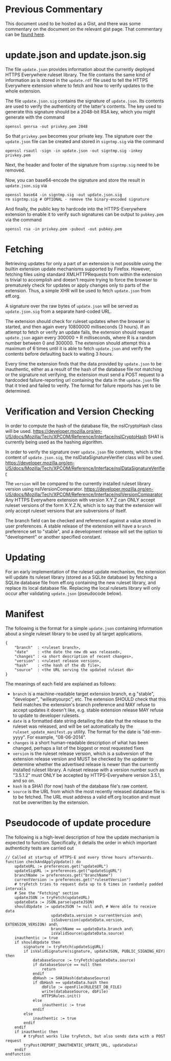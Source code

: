 Previous Commentary
===================

This document used to be hosted as a Gist, and there was some commentary on the document
on the relevant gist page.  That commentary can be [found here](https://gist.github.com/redwire/2e1d8377ea58e43edb40).

update.json and update.json.sig
===============================

The file `update.json` provides information about the currently deployed HTTPS Everywhere
ruleset library.  The file contains the same kind of information as is stored in the
`update.rdf` file used to tell the HTTPS Everywhere extension where to fetch and how to
verify updates to the whole extension.

The file `update.json.sig` contains the signature of `update.json`.  Its contents are used
to verify the authenticity of the latter's contents.
The key used to generate this signature should be a 2048-bit RSA key, which you might
generate with the command

    openssl genrsa -out privkey.pem 2048
    
So that `privkey.pem` becomes your private key. The signature over the `update.json`
file can be created and stored in `signtmp.sig` via the command

    openssl rsautl -sign -in update.json -out signtmp.sig -inkey privkey.pem

Next, the header and footer of the signature from `signtmp.sig` need to be removed.

Now, you can base64-encode the signature and store the result in `update.json.sig` via

    openssl base64 -in signtmp.sig -out update.json.sig
    rm signtmp.sig # OPTIONAL - remove the binary-encoded signature
    
And finally, the public key to hardcode into the HTTPS-Everywhere extension to enable it
to verify such signatures can be output to `pubkey.pem` via the command

    openssl rsa -in privkey.pem -pubout -out pubkey.pem

Fetching
========

Retrieving updates for only a part of an extension is not possible using the builtin
extension update mechanisms supported by Firefox.  However, fetching files using standard
XMLHTTPRequests from within the extension is trivial to accomplish and doesn't require trying
to force the browser to prematurely check for updates or apply changes only to parts of the
extension.
Thus, a simple XHR will be used to fetch `update.json` from eff.org.

A signature over the raw bytes of `update.json` will be served as `update.json.sig` from a
separate hard-coded URL.

The extension should check for ruleset updates when the browser is started, and then again
every 10800000 milliseconds (3 hours).
If an attempt to fetch or verify an update fails, the extension should request `update.json` 
again every 300000 + R milliseconds, where R is a random number between 0 and 300000.
The extension should attempt this a maximum of 6 times until it is
able to fetch `update.json` and verify the contents before defaulting back to waiting 3 hours.

Every time the extension finds that the data provided by `update.json` to be inauthentic,
either as a result of the hash of the database file not matching or the signature not verifying,
the extension must send a POST request to a hardcoded failure-reporting url containing the data 
in the `update.json` file that it tried and failed to verify.  The format for failure reports
has yet to be determined.

Verification and Version Checking
=================================

In order to compute the hash of the database file, the nsICryptoHash class will be used.
https://developer.mozilla.org/en-US/docs/Mozilla/Tech/XPCOM/Reference/Interface/nsICryptoHash
SHA1 is currently being used as the hashing algorithm.

In order to verify the signature over `update.json` file contents, which is the content of `update.json.sig`,
the nsIDataSignatureVerifier class will be used.
https://developer.mozilla.org/en-US/docs/Mozilla/Tech/XPCOM/Reference/Interface/nsIDataSignatureVerifier

The `version` will be compared to the currently installed ruleset library version using nsIVersionComparator.
https://developer.mozilla.org/en-US/docs/Mozilla/Tech/XPCOM/Reference/Interface/nsIVersionComparator
Any HTTPS Everywhere extension with version X.Y.Z can ONLY accept ruleset versions of the form X.Y.Z.N, which
is to say that the extension will only accept ruleset versions that are subversions of itself.

The branch field can be checked and referenced against a value stored in user preferences.
A stable release of the extension will have a `branch` preference set to "stable",
and a development release will set the option to "development" or another specified constant.

Updating
========

For an early implementation of the ruleset update mechanism, the extension will update its
ruleset library (stored as a SQLite database) by fetching a SQLite database file from eff.org
containing the new ruleset library, and replace its local database file.
Replacing the local rulesets library will only occur after validating `update.json`
(pseudocode below).

Manifest
========

The following is the format for a simple `update.json` containing information about a single
ruleset library to be used by all target applications.

    {
        "branch"  : <ruleset branch>,
        "date"    : <the date the new db was released>,
        "changes" : <a short description of recent changes>,
        "version" : <ruleset release version>,
        "hash"    : <the hash of the db file>,
        "source"  : <the URL serving the updated ruleset db>
    }

The meanings of each field are explained as follows:

* `branch` is a machine-readable target extension branch, e.g "stable", "developer", "willeatyourpc", etc. The extension SHOULD check that this field matches the extension's branch preference and MAY refuse to accept updates it doesn't like, e.g. stable extension release MAY refuse to update to  developer rulesets.
* `date` is a formatted date string detailing the date that the release to the ruleset was released, and will be set
automatically by the `ruleset_update_manifest.py` utility. The format for the date is "dd-mm-yyyy". For example, "08-06-2014".
* `changes` is a short human-readable description of what has been changed, perhaps a list of the biggest or most requested fixes
* `version` is the ruleset release version, which is a subversion of the extension release version and MUST be checked by the updater to determine whether the advertised release is newer than the currently installed ruleset library. A ruleset release with a version number such as "3.5.1.2" must ONLY be accepted by HTTPS-Everywhere version 3.5.1, and so on.
* `hash` is a SHA1 (for now) hash of the database file's raw content.
* `source` is the URL from which the most recently released database file is to be fetched. The URL must address a valid eff.org location and must not be overwritten by the extension.

Pseudocode of update procedure
==============================

The following is a high-level description of how the update mechanism is expected to function.  Specifically, it details the order in which important authenticity tests are carried out 

    // Called at startup of HTTPS-E and every three hours afterwards.
    function checkAndApplyUpdate() do
        updateURL := preferences.get("updateURL")
        updateSigURL := preferences.get("updateSigURL")
        branchName := preferences.get("branchName")
        currentVersion := preferences.get("rulesetVersion")
        # tryFetch tries to request data up to 6 times in randomly padded intervals
        # See the "Fetching" section
        updateJSON := tryFetch(updateURL)
        updateData := JSON.parse(upateJSON)
        shouldUpdate := updateJSON != null and\ # Were able to receive data
                        updateData.version > currentVersion and\
                        isSubversion(updateData.version, EXTENSION_VERSION) and\
                        branchName == updateData.branch and\
                        isValidSource(updateData.source)
        inauthentic := true
        if shouldUpdate then
            signature := tryFetch(updateSigURL)
            if isValidSignature(signature, updateJSON, PUBLIC_SIGNING_KEY) then
                databaseSource := tryFetch(updateData.source)
                if databaseSource == null then
                    return
                endif
                dbHash := SHA1Hash(databaseSource)
                if dbHash == updateData.hash then
                    dbFile := openFile(RULESET_DB_FILE)
                    write(databaseSource, dbFile)
                    HTTPSRules.init()
                else
                    inauthentic := true
                endif
            else
                inauthentic := true
            endif
        endif
        if inauthentic then
            # tryPost works like tryFetch, but also sends data with a POST request
            tryPost(REPORT_INAUTHENTIC_UPDATE_URL, updateData)
        endif
    endfunction

